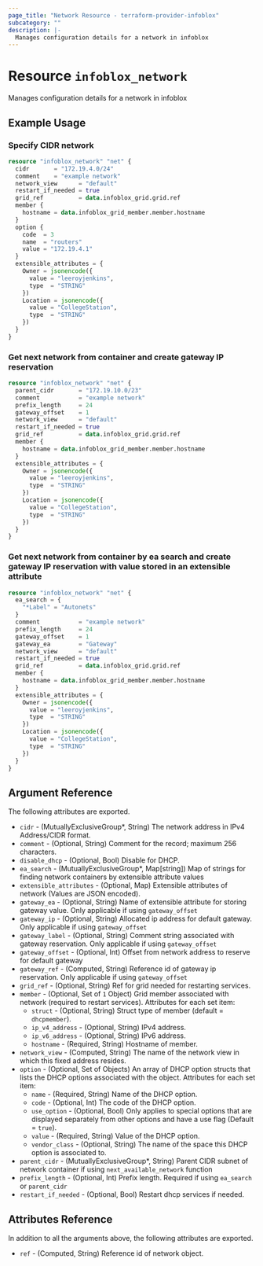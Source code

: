 ```yaml
---
page_title: "Network Resource - terraform-provider-infoblox"
subcategory: ""
description: |-
  Manages configuration details for a network in infoblox
---
```


# Resource `infoblox_network`

Manages configuration details for a network in infoblox

## Example Usage

### Specify CIDR network
```terraform
resource "infoblox_network" "net" {
  cidr       = "172.19.4.0/24"
  comment    = "example network"
  network_view      = "default"
  restart_if_needed = true
  grid_ref          = data.infoblox_grid.grid.ref
  member {
    hostname = data.infoblox_grid_member.member.hostname
  }
  option {
    code  = 3
    name  = "routers"
    value = "172.19.4.1"
  }
  extensible_attributes = {
    Owner = jsonencode({
      value = "leeroyjenkins",
      type  = "STRING"
    })
    Location = jsonencode({
      value = "CollegeStation",
      type  = "STRING"
    })
  }
}
```

### Get next network from container and create gateway IP reservation
```terraform
resource "infoblox_network" "net" {
  parent_cidr       = "172.19.10.0/23"
  comment           = "example network"
  prefix_length     = 24
  gateway_offset    = 1
  network_view      = "default"
  restart_if_needed = true
  grid_ref          = data.infoblox_grid.grid.ref
  member {
    hostname = data.infoblox_grid_member.member.hostname
  }
  extensible_attributes = {
    Owner = jsonencode({
      value = "leeroyjenkins",
      type  = "STRING"
    })
    Location = jsonencode({
      value = "CollegeStation",
      type  = "STRING"
    })
  }
}
```

### Get next network from container by ea search and create gateway IP reservation with value stored in an extensible attribute
```terraform
resource "infoblox_network" "net" {
  ea_search = {
    "*Label" = "Autonets"
  }
  comment           = "example network"
  prefix_length     = 24
  gateway_offset    = 1
  gateway_ea        = "Gateway"
  network_view      = "default"
  restart_if_needed = true
  grid_ref          = data.infoblox_grid.grid.ref
  member {
    hostname = data.infoblox_grid_member.member.hostname
  }
  extensible_attributes = {
    Owner = jsonencode({
      value = "leeroyjenkins",
      type  = "STRING"
    })
    Location = jsonencode({
      value = "CollegeStation",
      type  = "STRING"
    })
  }
}
```

## Argument Reference

The following attributes are exported.

- `cidr` -  (MutuallyExclusiveGroup*, String) The network address in IPv4 Address/CIDR format.
- `comment` - (Optional, String) Comment for the record; maximum 256 characters.
- `disable_dhcp` - (Optional, Bool) Disable for DHCP.
- `ea_search` - (MutuallyExclusiveGroup*, Map[string]) Map of strings for finding network containers by extensible attribute values
- `extensible_attributes` - (Optional, Map) Extensible attributes of network (Values are JSON encoded).
- `gateway_ea` - (Optional, String) Name of extensible attribute for storing gateway value. Only applicable if using `gateway_offset`
- `gateway_ip` - (Optional, String) Allocated ip address for default gateway. Only applicable if using `gateway_offset`
- `gateway_label` - (Optional, String) Comment string associated with gateway reservation. Only applicable if using `gateway_offset`
- `gateway_offset` - (Optional, Int) Offset from network address to reserve for default gateway
- `gateway_ref` - (Computed, String) Reference id of gateway ip reservation. Only applicable if using `gateway_offset`
- `grid_ref` -  (Optional, String) Ref for grid needed for restarting services.
- `member` - (Optional, Set of `1` Object) Grid member associated with network (required to restart services).  Attributes for each set item:
  - `struct` - (Optional, String) Struct type of member (default = `dhcpmember`).
  - `ip_v4_address` - (Optional, String) IPv4 address.
  - `ip_v6_address` - (Optional, String) IPv6 address.
  - `hostname` - (Required, String) Hostname of member.
- `network_view` -  (Computed, String) The name of the network view in which this fixed address resides.
- `option` - (Optional, Set of Objects) An array of DHCP option structs that lists the DHCP options associated with the object.  Attributes for each set item:
  - `name` - (Required, String) Name of the DHCP option.
  - `code` - (Optional, Int) The code of the DHCP option.
  - `use_option` - (Optional, Bool) Only applies to special options that are displayed separately from other options and have a use flag (Default = `true`).
  - `value` - (Required, String) Value of the DHCP option.
  - `vendor_class` - (Optional, String) The name of the space this DHCP option is associated to.
- `parent_cidr` - (MutuallyExclusiveGroup*, String) Parent CIDR subnet of network container if using `next_available_network` function
- `prefix_length` - (Optional, Int) Prefix length. Required if using `ea_search` or `parent_cidr`
- `restart_if_needed` -  (Optional, Bool) Restart dhcp services if needed.

## Attributes Reference

In addition to all the arguments above, the following attributes are exported.

- `ref` -  (Computed, String) Reference id of network object.